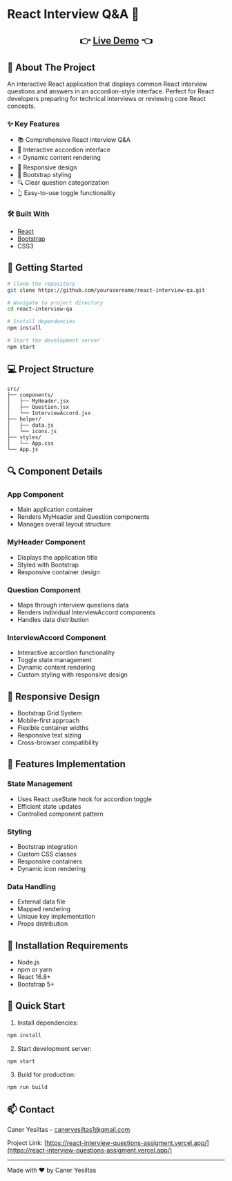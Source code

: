# React Interview Q&A 📝

<div align="center">
  <h2>
    👉 <a href="https://react-interview-questions-assigment.vercel.app/">Live Demo</a> 👈
  </h2>
</div>

## 📌 About The Project

An interactive React application that displays common React interview questions and answers in an accordion-style interface. Perfect for React developers preparing for technical interviews or reviewing core React concepts.

### ✨ Key Features

- 📚 Comprehensive React interview Q&A
- 🔄 Interactive accordion interface
- ⚡ Dynamic content rendering
- 📱 Responsive design
- 🎨 Bootstrap styling
- 🔍 Clear question categorization
- 👆 Easy-to-use toggle functionality

### 🛠️ Built With

- [React](https://reactjs.org/)
- [Bootstrap](https://getbootstrap.com/)
- CSS3

## 🚀 Getting Started

```bash
# Clone the repository
git clone https://github.com/yourusername/react-interview-qa.git

# Navigate to project directory
cd react-interview-qa

# Install dependencies
npm install

# Start the development server
npm start
```

## 💻 Project Structure

```
src/
├── components/
│   ├── MyHeader.jsx
│   ├── Question.jsx
│   └── InterviewAccord.jsx
├── helper/
│   ├── data.js
│   └── icons.js
├── styles/
│   └── App.css
└── App.js
```

## 🔍 Component Details

### App Component
- Main application container
- Renders MyHeader and Question components
- Manages overall layout structure

### MyHeader Component
- Displays the application title
- Styled with Bootstrap
- Responsive container design

### Question Component
- Maps through interview questions data
- Renders individual InterviewAccord components
- Handles data distribution

### InterviewAccord Component
- Interactive accordion functionality
- Toggle state management
- Dynamic content rendering
- Custom styling with responsive design

## 📱 Responsive Design

- Bootstrap Grid System
- Mobile-first approach
- Flexible container widths
- Responsive text sizing
- Cross-browser compatibility

## 🎯 Features Implementation

### State Management
- Uses React useState hook for accordion toggle
- Efficient state updates
- Controlled component pattern

### Styling
- Bootstrap integration
- Custom CSS classes
- Responsive containers
- Dynamic icon rendering

### Data Handling
- External data file
- Mapped rendering
- Unique key implementation
- Props distribution

## 🔧 Installation Requirements

- Node.js
- npm or yarn
- React 16.8+
- Bootstrap 5+

## 🚀 Quick Start

1. Install dependencies:
```bash
npm install
```

2. Start development server:
```bash
npm start
```

3. Build for production:
```bash
npm run build
```

## 📫 Contact

Caner Yesiltas - caneryesiltas1@gmail.com

Project Link: [https://react-interview-questions-assigment.vercel.app/](https://react-interview-questions-assigment.vercel.app/)

---
Made with ❤️ by Caner Yesiltas